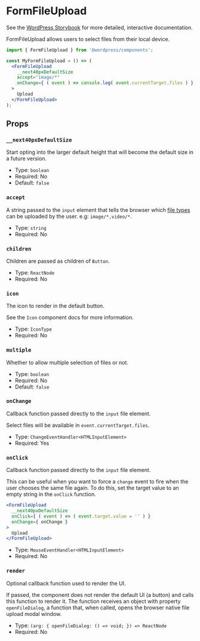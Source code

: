 # FormFileUpload

<!-- This file is generated automatically and cannot be edited directly. Make edits via TypeScript types and TSDocs. -->

<p class="callout callout-info">See the <a href="https://wordpress.github.io/gutenberg/?path=/docs/components-formfileupload--docs">WordPress Storybook</a> for more detailed, interactive documentation.</p>

FormFileUpload allows users to select files from their local device.

```jsx
import { FormFileUpload } from '@wordpress/components';

const MyFormFileUpload = () => (
  <FormFileUpload
    __next40pxDefaultSize
    accept="image/*"
    onChange={ ( event ) => console.log( event.currentTarget.files ) }
  >
    Upload
  </FormFileUpload>
);
```

## Props

### `__next40pxDefaultSize`

Start opting into the larger default height that will become the default size in a future version.

 - Type: `boolean`
 - Required: No
 - Default: `false`

### `accept`

A string passed to the `input` element that tells the browser which
[file types](https://developer.mozilla.org/en-US/docs/Web/HTML/Element/input/file#Unique_file_type_specifiers)
can be uploaded by the user. e.g: `image/*,video/*`.

 - Type: `string`
 - Required: No

### `children`

Children are passed as children of `Button`.

 - Type: `ReactNode`
 - Required: No

### `icon`

The icon to render in the default button.

See the `Icon` component docs for more information.

 - Type: `IconType`
 - Required: No

### `multiple`

Whether to allow multiple selection of files or not.

 - Type: `boolean`
 - Required: No
 - Default: `false`

### `onChange`

Callback function passed directly to the `input` file element.

Select files will be available in `event.currentTarget.files`.

 - Type: `ChangeEventHandler<HTMLInputElement>`
 - Required: Yes

### `onClick`

Callback function passed directly to the `input` file element.

This can be useful when you want to force a `change` event to fire when
the user chooses the same file again. To do this, set the target value to
an empty string in the `onClick` function.

```jsx
<FormFileUpload
  __next40pxDefaultSize
  onClick={ ( event ) => ( event.target.value = '' ) }
  onChange={ onChange }
>
  Upload
</FormFileUpload>
```

 - Type: `MouseEventHandler<HTMLInputElement>`
 - Required: No

### `render`

Optional callback function used to render the UI.

If passed, the component does not render the default UI (a button) and
calls this function to render it. The function receives an object with
property `openFileDialog`, a function that, when called, opens the browser
native file upload modal window.

 - Type: `(arg: { openFileDialog: () => void; }) => ReactNode`
 - Required: No
